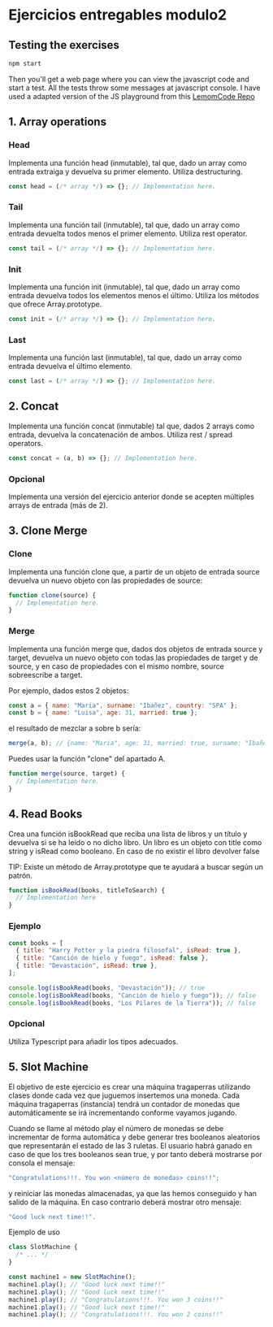 # Ejercicios entregables modulo2

## Testing the exercises 

```bash
npm start
```

Then you'll get a web page where you can view the javascript code and start a test. All the tests throw some messages at javascript console. I have used a adapted version of the JS playground from this [LemomCode Repo](https://github.com/Lemoncode/language-sessions)

## 1. Array operations

### Head

Implementa una función head (inmutable), tal que, dado un array como entrada extraiga y devuelva su primer elemento. Utiliza destructuring.

```javascript
const head = (/* array */) => {}; // Implementation here.
```

### Tail

Implementa una función tail (inmutable), tal que, dado un array como entrada devuelta todos menos el primer elemento. Utiliza rest operator.

```javascript
const tail = (/* array */) => {}; // Implementation here.
```

### Init

Implementa una función init (inmutable), tal que, dado un array como entrada devuelva todos los elementos menos el último. Utiliza los métodos que ofrece Array.prototype.

```javascript
const init = (/* array */) => {}; // Implementation here.
```

### Last

Implementa una función last (inmutable), tal que, dado un array como entrada devuelva el último elemento.

```javascript
const last = (/* array */) => {}; // Implementation here.
```

## 2. Concat

Implementa una función concat (inmutable) tal que, dados 2 arrays como entrada, devuelva la concatenación de ambos. Utiliza rest / spread operators.

```javascript
const concat = (a, b) => {}; // Implementation here.
```

### Opcional

Implementa una versión del ejercicio anterior donde se acepten múltiples arrays de entrada (más de 2).

## 3. Clone Merge

### Clone

Implementa una función clone que, a partir de un objeto de entrada source devuelva un nuevo objeto con las propiedades de source:

```javascript
function clone(source) {
  // Implementation here.
}
```

### Merge

Implementa una función merge que, dados dos objetos de entrada source y target, devuelva un nuevo objeto con todas las propiedades de target y de source, y en caso de propiedades con el mismo nombre, source sobreescribe a target.

Por ejemplo, dados estos 2 objetos:

```javascript
const a = { name: "Maria", surname: "Ibañez", country: "SPA" };
const b = { name: "Luisa", age: 31, married: true };
```

el resultado de mezclar a sobre b sería:

```javascript
merge(a, b); // {name: "Maria", age: 31, married: true, surname: "Ibañez", country: "SPA"}
```

Puedes usar la función "clone" del apartado A.

```javascript
function merge(source, target) {
  // Implementation here.
}
```

## 4. Read Books

Crea una función isBookRead que reciba una lista de libros y un título y devuelva si se ha leído o no dicho libro. Un libro es un objeto con title como string y isRead como booleano. En caso de no existir el libro devolver false 

TIP: Existe un método de Array.prototype que te ayudará a buscar según un patrón.

```javascript
function isBookRead(books, titleToSearch) {
  // Implementation here
}
```

### Ejemplo

```javascript
const books = [
  { title: "Harry Potter y la piedra filosofal", isRead: true },
  { title: "Canción de hielo y fuego", isRead: false },
  { title: "Devastación", isRead: true },
];

console.log(isBookRead(books, "Devastación")); // true
console.log(isBookRead(books, "Canción de hielo y fuego")); // false
console.log(isBookRead(books, "Los Pilares de la Tierra")); // false
```

### Opcional

Utiliza Typescript para añadir los tipos adecuados.

## 5. Slot Machine

El objetivo de este ejercicio es crear una máquina tragaperras utilizando clases donde cada vez que juguemos insertemos una moneda. Cada máquina tragaperras (instancia) tendrá un contador de monedas que automáticamente se irá incrementando conforme vayamos jugando.

Cuando se llame al método play el número de monedas se debe incrementar de forma automática y debe generar tres booleanos aleatorios que representarán el estado de las 3 ruletas. El usuario habrá ganado en caso de que los tres booleanos sean true, y por tanto deberá mostrarse por consola el mensaje:

```javascript
"Congratulations!!!. You won <número de monedas> coins!!";
```

y reiniciar las monedas almacenadas, ya que las hemos conseguido y han salido de la máquina. En caso contrario deberá mostrar otro mensaje:

```javascript
"Good luck next time!!".
```

Ejemplo de uso

```javascript
class SlotMachine {
  /* ... */
}

const machine1 = new SlotMachine();
machine1.play(); // "Good luck next time!!"
machine1.play(); // "Good luck next time!!"
machine1.play(); // "Congratulations!!!. You won 3 coins!!"
machine1.play(); // "Good luck next time!!"
machine1.play(); // "Congratulations!!!. You won 2 coins!!"
```

